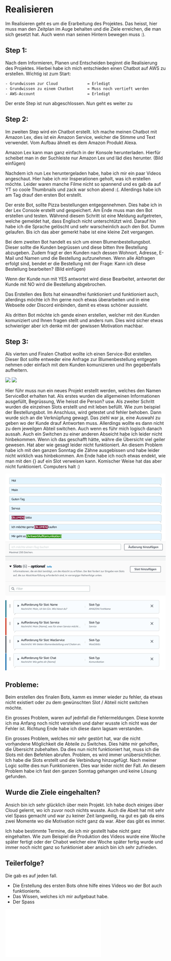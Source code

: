 # Realisieren
Im Realisieren geht es um die Erarbeitung des Projektes. 
Das heisst, hier muss man den Zeitplan im Auge behalten und die Ziele erreichen, die man sich gesetzt hat. Auch wenn man seinen Hintern bewegen muss :). 

## Step 1: 
Nach dem Informieren, Planen und Entscheiden beginnt die Realisierung des Projektes. 
Hierbei habe ich mich entschieden einen Chatbot auf AWS zu erstellen. 
Wichtig ist zum Start: 

    - Grundwissen zur Cloud             = Erledigt
    - Grundwissen zu einem Chatbot      = Muss noch vertieft werden
    - AWS-Account                       = Erledigt
 

Der erste Step ist nun abgeschlossen. Nun geht es weiter zu 

## Step 2: 
Im zweiten Step wird ein Chatbot erstellt.
Ich mache meinen Chatbot mit Amazon Lex, dies ist ein Amazon Service, welcher die Stimme und Text verwendet. Vom Aufbau ähnelt es dem Amazon Produkt Alexa.


Amazon Lex kann man ganz einfach in der Konsole herunterladen. Hierfür scheibet man in der Suchleiste nur Amazon Lex und läd dies herunter. 
(Bild einfügen)

Nachdem ich nun Lex heruntergeladen habe, habe ich mir ein paar Videos angeschaut. Hier habe ich mir Insperationen geholt, was ich erstellen möchte. 
Leider waren manche Filme nicht so spannend und es gab da auf YT so coole Thumbnails und zack war schon abend :(. 
Allerdings habe ich am Tag drauf den ersten Bot erstellt. 

Der erste Bot, sollte Pizza bestellungen entgegennehmen. Dies habe ich in der Lex Console erstellt und gespeichert. 
Am Ende muss man den Bot erstellen und testen. Während diesem Schritt ist eine Meldung aufgetreten, welche gemeldet hat, dass Englisch nicht unterschtützt wird. Darauf hin habe ich die Sprache gelöscht und sehr warscheinlich auch den Bot. Dumm gelaufen. Bis ich das aber gemerkt habe ist eine kleine Zeit vergangen. 

Bei dem zweiten Bot handelt es sich um einen Blumenbestellungsbot. Dieser sollte die Kunden begrüssen und diese bitten Ihre Bestellung abzugeben. Zudem fragt er den Kunden nach dessen Wohnort, Adresse, E-Mail und Namen umd die Bestellung aufzunehmen. Wenn alle Abfragen erfolgt sind, bendet er die Bestellung mit der Frage: Kann ich diese Bestellung bearbeiten? 
(Bild einfügen)

Wenn der Kunde nun mit YES antwortet wird diese Bearbeitet, antwortet der Kunde mit NO wird die Bestellung abgebrochen. 

Das Erstellen des Bots hat einwandfrei funktioniert und funktioniert auch, allerdings möchte ich Ihn gerne noch etwas überarbeiten und in eine Webseite oder Discord einbinden, damit es etwas schöner aussieht. 

Als dritten Bot möchte ich gende einen erstellen, welcher mit den Kunden komuniziert und Ihnen fragen stellt und anders rum. 
Dies wird sicher etwas schwieriger aber ich denke mit der gewissen Motivation machbar. 


## Step 3: 
Als vierten und Finalen Chatbot wollte ich einen Service-Bot erstellen. Dieser Bot sollte entweder eine Anfrage zur Blumenbestellung entgegen nehmen oder einfach mit dem Kunden komunizieren und Ihn gegebenfalls aufheitern. 

<img src="../Dokumentation/Images/Gesprächsfluss.png">


<img src="../Dokumentation/Images/Gesprächsfluss2.png">

Hier führ muss nun ein neues Projekt erstellt werden, welches den Namen ServiceBot erhalten hat. 
Als erstes wurden die allgemeinen Informationen ausgefüllt, Begrüssung, Wie heisst die Person? usw. 
Als zweiter Schritt wurden die einzelnen Slots erstellt und mit leben befüllt. Wie zum beispiel der Bestellungsbot. 
Im Anschluss, wird getestet und fehler behoben. 
Dann wurde sich an die Verknüpfung gewagt. Das ziehl war ja, eine Auswahl zu geben wo der Kunde drauf Antworten muss. Allerdings wollte es dann nicht zu dem jeweilgen Abteil switchen. Auch wenn es führ mich logisch danach aussah. Auch ein Switchen zu einer anderen Abseicht habe ich leider nicht hinbekommen. Wenn ich das geschafft hätte, währe die Übersicht viel geiler gewesen. Hat aber wie gesagt leider nicht funktioniert. 
An diesem Problem habe ich mit den ganzen Sonntag die Zähne ausgebissen und habe leider nicht wirklich was hinbekommen. Am Ende habe ich noch etwas endekt, wie man mit den {} auf ein Slot verweisen kann. Komischer Weise hat das aber nicht funktioniert. Computers halt :)

<img src="../Dokumentation/Images/AmazonLex.png">

## Probleme: 
Beim erstellen des finalen Bots, kamm es immer wieder zu fehler, da etwas nicht existiert oder zu dem gewünschten Slot / Abteil nicht switchen möchte. 

Ein grosses Problem, waren auf jednfall die Fehlermeldungen. Diese konnte ich ma Anfang noch nicht verstehen und daher wusste ich nicht was der Fehler ist. Richtung Ende habe ich diese dann lagsam verstanden. 

Ein grosses Problem, welches mir sehr gestört hat, war die nicht vorhandene Möglichkeit die Abteile zu Switches. Dies hätte mir geholfen, die Übersicht zubehalten. Da dies nun nicht funktioniert hat, muss ich die Slots mit den Befehlen abrufen. 
Problem, es wird immer unübersichtlicher. Ich habe die Slots erstellt und die Verbindung hinzugefügt. Nach meiner Logic sollte dies nun Funktionieren. Dies war leider nicht der Fall. An diesem Problem habe ich fast den ganzen Sonntag gehangen und keine Lösung gefunden.   


## Wurde die Ziele eingehalten? 
Ansich bin ich sehr glücklich über mein Projekt. Ich habe doch einiges über Cloud gelernt, wo ich zuvor noch nichts wusste. 
Auch die Abeit hat mit sehr viel Spass gemacht und war zu keiner Zeit langweilig, na gut es gab da eins zwei Momente wo die Motivation nicht ganz da war. Aber das gibt es immer. 

Ich habe bestimmte Termine, die ich mir gestellt habe nicht ganz eingehalten. Wie zum Beispiel die Produktion des Videos wurde eine Woche später fertigt oder der Chabot welcher eine Woche später fertig wurde und immer noch nicht ganz so funktioniet aber ansich bin ich sehr zufrieden. 


## Teilerfolge? 
Die gab es auf jeden fall. 
- Die Erstellung des ersten Bots ohne hilfe eines Videos wo der Bot auch funktionierte. 
- Das Wissen, welches ich mir aufgebaut habe. 
- Der Spass

![05_Kontrolle.md](05_Kontrolle.md) 